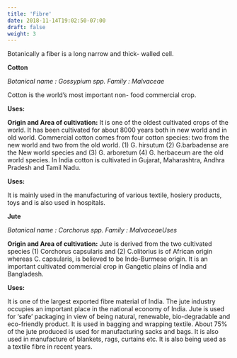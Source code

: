 ```yaml
---
title: 'Fibre'
date: 2018-11-14T19:02:50-07:00
draft: false
weight: 3
---
```

Botanically a fiber is a long narrow and thick- walled cell.

**Cotton**

_Botanical name : Gossypium spp._ _Family : Malvaceae_

Cotton is the world’s most important non- food commercial crop.

**Uses:**

**Origin and Area of cultivation:** It is one of the oldest cultivated crops of the world. It has been cultivated for about 8000 years both in new world and in old world. Commercial cotton comes from four cotton species: two from the new world and two from the old world. (1) G. hirsutum (2) G.barbadense are the New world species and (3) G. arboretum (4) G. herbaceum are the old world species. In India cotton is cultivated in Gujarat, Maharashtra, Andhra Pradesh and Tamil Nadu.

**Uses:**

It is mainly used in the manufacturing of various textile, hosiery products, toys and is also used in hospitals.

**Jute**

_Botanical name : Corchorus spp._ _Family : MalvaceaeUses_

**Origin and Area of cultivation:** Jute is derived from the two cultivated species (1) Corchorus capsularis and (2) C.olitorius is of African origin whereas C. capsularis, is believed to be Indo-Burmese origin. It is an important cultivated commercial crop in Gangetic plains of India and Bangladesh.

**Uses:**

It is one of the largest exported fibre material of India. The jute industry occupies an important place in the national economy of India. Jute is used for ‘safe’ packaging in view of being natural, renewable, bio-degradable and eco-friendly product. It is used in bagging and wrapping textile. About 75% of the jute produced is used for manufacturing sacks and bags. It is also used in manufacture of blankets, rags, curtains etc. It is also being used as a textile fibre in recent years.